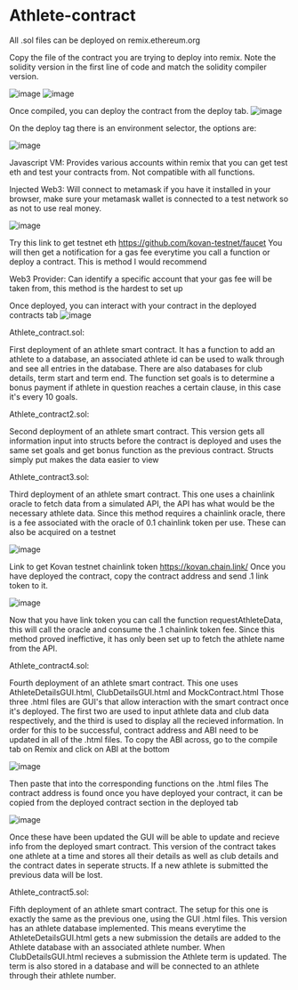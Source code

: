 # Athlete-contract

All .sol files can be deployed on remix.ethereum.org

Copy the file of the contract you are trying to deploy into remix. Note the solidity version in the first line of code and match the solidity compiler version. 

![image](https://user-images.githubusercontent.com/31867189/129259628-0208aa22-db93-49a3-b88f-57b27b63a668.png) ![image](https://user-images.githubusercontent.com/31867189/129259667-597fd8f3-1a23-45bd-8af5-24e4db2760e9.png)

Once compiled, you can deploy the contract from the deploy tab.
![image](https://user-images.githubusercontent.com/31867189/129259738-e151ad87-87e8-490f-b342-47501b01325e.png)

On the deploy tag there is an environment selector, the options are:

![image](https://user-images.githubusercontent.com/31867189/129259806-974f7b56-3f03-408c-be15-ee5513bfe8ee.png)

Javascript VM: Provides various accounts within remix that you can get test eth and test your contracts from. Not compatible with all functions.

Injected Web3: Will connect to metamask if you have it installed in your browser, make sure your metamask wallet is connected to a test network so as not to use real money.

![image](https://user-images.githubusercontent.com/31867189/129261770-cebe9b4c-563e-4a91-834a-92e6b5426c20.png)

Try this link to get testnet eth https://github.com/kovan-testnet/faucet
You will then get a notification for a gas fee everytime you call a function or deploy a contract. This is method I would recommend

Web3 Provider: Can identify a specific account that your gas fee will be taken from, this method is the hardest to set up

Once deployed, you can interact with your contract in the deployed contracts tab
![image](https://user-images.githubusercontent.com/31867189/129259491-24c6b8a3-a7af-4612-b056-dcaccff84608.png)

Athlete_contract.sol:

First deployment of an athlete smart contract. It has a function to add an athlete to a database, an associated athlete id can be used to walk through and see all entries in the database.
There are also databases for club details, term start and term end.
The function set goals is to determine a bonus payment if athlete in question reaches a certain clause, in this case it's every 10 goals.

Athlete_contract2.sol:

Second deployment of an athlete smart contract. This version gets all information input into structs before the contract is deployed and uses the same set goals and get bonus function as the previous contract. Structs simply put makes the data easier to view

Athlete_contract3.sol:

Third deployment of an athlete smart contract. This one uses a chainlink oracle to fetch data from a simulated API, the API has what would be the necessary athlete data. 
Since this method requires a chainlink oracle, there is a fee associated with the oracle of 0.1 chainlink token per use. These can also be acquired on a testnet

![image](https://user-images.githubusercontent.com/31867189/129264432-95011017-5160-4bad-a48d-4556faec5a3e.png)

Link to get Kovan testnet chainlink token https://kovan.chain.link/
Once you have deployed the contract, copy the contract address and send .1 link token to it.

![image](https://user-images.githubusercontent.com/31867189/129300519-dc6c2e2f-45fa-4512-991f-a8028f503e18.png)

Now that you have link token you can call the function requestAthleteData, this will call the oracle and consume the .1 chainlink token fee. 
Since this method proved ineffictive, it has only been set up to fetch the athlete name from the API.

Athlete_contract4.sol:

Fourth deployment of an athlete smart contract. This one uses AthleteDetailsGUI.html, ClubDetailsGUI.html and MockContract.html
Those three .html files are GUI's that allow interaction with the smart contract once it's deployed. The first two are used to input athlete data and club data respectively, and the third is used to display all the recieved information.
In order for this to be successful, contract address and ABI need to be updated in all of the .html files.
To copy the ABI across, go to the compile tab on Remix and click on ABI at the bottom

![image](https://user-images.githubusercontent.com/31867189/129308067-234487d8-f888-43fd-bf9f-4fd05ee1a5d1.png)

Then paste that into the corresponding functions on the .html files
The contract address is found once you have deployed your contract, it can be copied from the deployed contract section in the deployed tab

![image](https://user-images.githubusercontent.com/31867189/129308259-6120696c-161a-4553-986d-1f74fe5c7395.png)

Once these have been updated the GUI will be able to update and recieve info from the deployed smart contract.
This version of the contract takes one athlete at a time and stores all their details as well as club details and the contract dates in seperate structs.
If a new athlete is submitted the previous data will be lost.

Athlete_contract5.sol:

Fifth deployment of an athlete smart contract. The setup for this one is exactly the same as the previous one, using the GUI .html files.
This version has an athlete database implemented. This means everytime the AthleteDetailsGUI.html gets a new submission the details are added to the Athlete database with an associated athlete number. When ClubDetailsGUI.html recieves a submission the Athlete term is updated. The term is also stored in a database and will be connected to an athlete through their athlete number.




